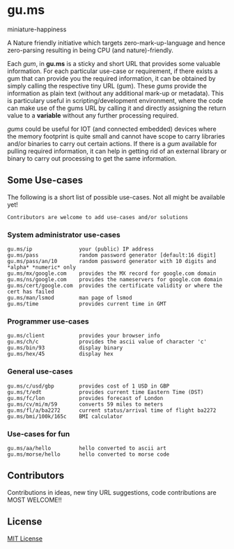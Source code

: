 # gu.ms
miniature-happiness

A Nature friendly initiative which targets zero-mark-up-language and hence zero-parsing resulting in being CPU (and nature)-friendly. 

Each *gum*, in **gu.ms** is a sticky and short URL that provides some valuable information. For each particular use-case or requirement, 
if there exists a gum that can provide you the required information, it can be obtained by simply calling the respective tiny URL (gum).
These *gums* provide the information as plain text (without any additional mark-up or metadata). This is particulary useful in scripting/development environment, where the code can make use of the gums URL by calling it and directly assigning the return value to a **variable** without any further processing required. 

*gums* could be useful for IOT (and connected embedded) devices where the memory footprint is quite small and cannot have scope to carry libraries and/or binaries to carry out certain actions. If there is a *gum* available for pulling required information, it can help in getting rid of an external library or binary to carry out processing to get the same information.

## Some Use-cases ##

The following is a short list of possible use-cases. Not all might be available yet! 

    Contributors are welcome to add use-cases and/or solutions


### System administrator use-cases ###

    gu.ms/ip               your (public) IP address
    gu.ms/pass             random password generator [default:16 digit]
    gu.ms/pass/an/10       random password generator with 10 digits and *alpha* *numeric* only
    gu.ms/mx/google.com    provides the MX record for google.com domain
    gu.ms/ns/google.com    provides the nameservers for google.com domain
    gu.ms/cert/google.com  provides the certificate validity or where the cert has failed
    gu.ms/man/lsmod        man page of lsmod
    gu.ms/time             provides current time in GMT
    

### Programmer use-cases ###

    gu.ms/client           provides your browser info
    gu.ms/ch/c             provides the ascii value of character 'c'
    gu.ms/bin/93           display binary
    gu.ms/hex/45           display hex
    
### General use-cases ###

    gu.ms/c/usd/gbp        provides cost of 1 USD in GBP
    gu.ms/t/edt            provides current time Eastern Time (DST)
    gu.ms/fc/lon           provides forecast of London
    gu.ms/cv/mi/m/59       converts 59 miles to meters
    gu.ms/fl/a/ba2272      current status/arrival time of flight ba2272
    gu.ms/bmi/100k/165c    BMI calculator

### Use-cases for fun ###
    
    gu.ms/aa/hello         hello converted to ascii art
    gu.ms/morse/hello      hello converted to morse code
    

## Contributors ##
Contributions in ideas, new tiny URL suggestions, code contributions are MOST WELCOME!!


## License
[MIT License](https://raw.githubusercontent.com/gu-ms/gu.ms/master/LICENSE)
